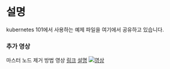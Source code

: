 # 설명

kubernetes 101에서 사용하는 예제 파일을 여기에서 공유하고 있습니다.


### 추가 영상
마스터 노드 제거 방법 영상
[링크](https://www.youtube.com/watch?v=8PaCZ1FiZoo)
[설명](files/master_remove_step.md)
[![영상](https://img.youtube.com/vi/UmX4kyB2wfg/0.jpg)](https://www.youtube.com/watch?v=8PaCZ1FiZoo)